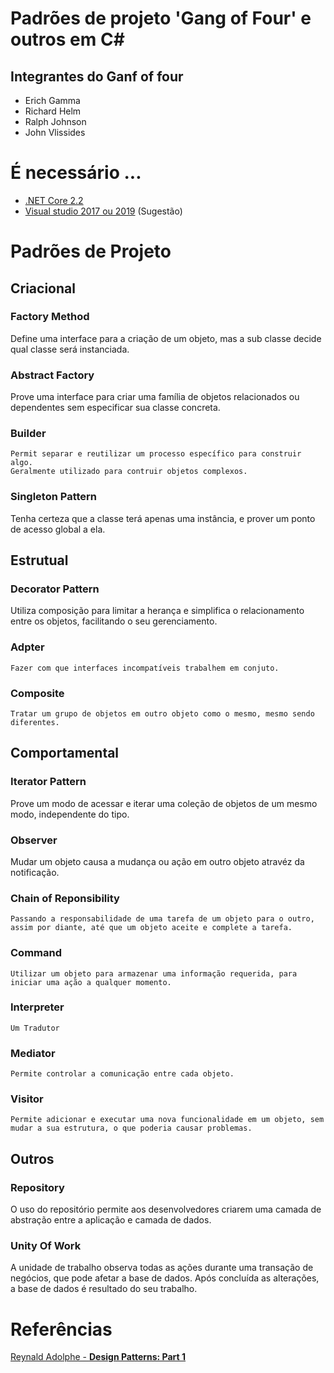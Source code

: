 # Padrões de projeto 'Gang of Four' e outros em C#

## Integrantes do Ganf of four
- Erich Gamma
- Richard Helm
- Ralph Johnson
- John Vlissides

# É necessário ...
- [.NET Core 2.2](https://dotnet.microsoft.com/download/dotnet-core/2.2)
- [Visual studio 2017 ou 2019](https://visualstudio.microsoft.com/pt-br/) (Sugestão)
 
# Padrões de Projeto

## Criacional

### Factory Method

Define uma interface para a criação de um objeto, mas a sub classe decide qual classe será instanciada.

### Abstract Factory

Prove uma interface para criar uma família de objetos relacionados ou dependentes sem especificar sua classe concreta.

### Builder
	Permit separar e reutilizar um processo específico para construir algo. 
	Geralmente utilizado para contruir objetos complexos.

### Singleton Pattern

Tenha certeza que a classe terá apenas uma instância, e prover um ponto de acesso global a ela.

## Estrutual

### Decorator Pattern

Utiliza composição para limitar a herança e simplifica  o relacionamento entre os objetos, facilitando o seu gerenciamento.

### Adpter
	Fazer com que interfaces incompatíveis trabalhem em conjuto.
    
### Composite
	Tratar um grupo de objetos em outro objeto como o mesmo, mesmo sendo diferentes.
    
## Comportamental

### Iterator Pattern

Prove um modo de acessar e iterar uma coleção de objetos de um mesmo modo, independente do tipo.

### Observer

Mudar um objeto causa a mudança ou ação em outro objeto atravéz da notificação.

### Chain of Reponsibility
	Passando a responsabilidade de uma tarefa de um objeto para o outro, assim por diante, até que um objeto aceite e complete a tarefa.
    
### Command
	Utilizar um objeto para armazenar uma informação requerida, para iniciar uma ação a qualquer momento.
    
### Interpreter 
	Um Tradutor
    
### Mediator
	Permite controlar a comunicação entre cada objeto.
    
 ### Visitor
	Permite adicionar e executar uma nova funcionalidade em um objeto, sem mudar a sua estrutura, o que poderia causar problemas.
	

## Outros

### Repository 

O uso do repositório permite aos desenvolvedores criarem uma camada de abstração entre a aplicação e camada de dados.

### Unity Of Work

A unidade de trabalho observa todas as ações durante uma transação de negócios, que pode afetar a base de dados.
Após concluída as alterações, a base de dados é resultado do seu trabalho.

# Referências

[Reynald Adolphe - **Design Patterns: Part 1**](https://www.linkedin.com/learning/c-sharp-design-patterns-part-1/next-steps)

